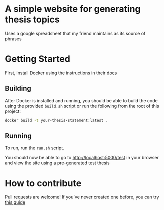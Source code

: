 # A simple website for generating thesis topics

Uses a google spreadsheet that my friend maintains as its source of phrases

# Getting Started 
First, install Docker using the instructions in their [docs](https://docs.docker.com/install/)

## Building
After Docker is installed and running, you should be able to build the code using the provided `build.sh` script or run the following from the root of this project:
```bash
docker build -t your-thesis-statement:latest .
```

## Running
To run, run the `run.sh` script.

You should now be able to go to [http://localhost:5000/test](http://localhost:5000/test) in your browser and view the site using a pre-generated test thesis

# How to contribute
Pull requests are welcome!
If you've never created one before, you can try [this guide](https://www.digitalocean.com/community/tutorials/how-to-create-a-pull-request-on-github)


